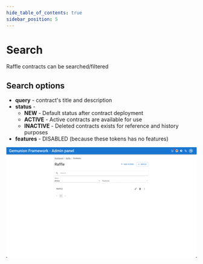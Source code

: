 ```yaml
---
hide_table_of_contents: true
sidebar_position: 5
---
```


# Search

Raffle contracts can be searched/filtered

## Search options

- **query** - contract's title and description
- **status** -
  - **NEW** - Default status after contract deployment
  - **ACTIVE** - Active contracts are available for use
  - **INACTIVE** - Deleted contracts exists for reference and history purposes
- **features** - DISABLED (because these tokens has no features)

![Raffle contract search](/img/admin/mechanics-gambling/raffle/contract_search.png)
